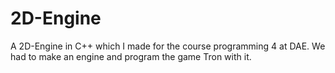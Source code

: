 # 2D-Engine
A 2D-Engine in C++ which I made for the course programming 4 at DAE. We had to make an engine and program the game Tron with it.
